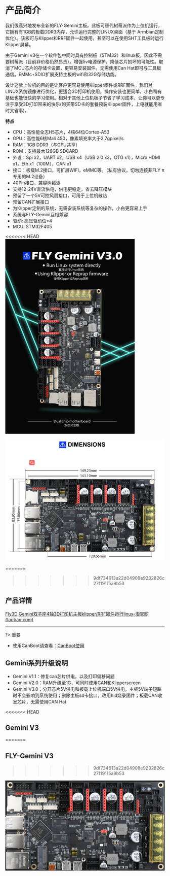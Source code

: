 # 产品简介

我们很高兴地发布全新的FLY-Gemini主板。此板可替代树莓派作为上位机运行，它拥有有1GB的板载DDR3内存，允许运行完整的LINUX桌面（基于 Armbian定制优化）。该板可与Klipper和RRF固件一起使用，甚至可以在使用SHT工具板时运行Klipper屏幕。

由于Gemini v3在一个软件包中同时具有控制板（STM32）和linux板，因此不需要树莓派（目前非价格仍然昂贵）。增强5v电源保护，降低芯片损坏的可能性。取消了MCU芯片的存储卡设置，更容易安装固件。无需使用Can Hat即可与工具板通信。EMMc+SDIO扩展支持主板的wifi和32G存储功能。

设计这款上位机的目的是让客户更容易使用Klipper固件或RRF固件。我们对LINUX系统镜像进行优化，更适合3D打印机使用，操作安装也更简单，小白稍有基础也能很快的学习使用。相对于其他上位机板子节省了学习成本，让你可以更专注于享受3D打印带来的快乐(购买带SD卡的套餐预装Klipper固件，上电就能用省时又省事)。

**特点**

* CPU：高性能全志H5芯片，4核64位Cortex-A53
* GPU：高性能6核Mali 450，像素填充率大于2.7gpixel/s
* RAM：1GB DDR3（与GPU共享）
* ROM：支持最大128GB SDCARD
* 外设：Spi x2，UART x2，USB x4（USB 2.0 x3，OTG x1），Micro HDMI x1，Eth x1（100M），CAN x1
* 接口：板载M.2接口，可扩展WIFI，eMMC等。（私有协议，切勿连接非FLY π专用的M.2设备）
* 40Pin接口，兼容树莓派
* 支持12-24V直流供电，供电更稳定，省去降压模块
* 预留了一个5V可控风扇接口，可用于上位机散热
* 预留CAN扩展接口
* 为Klipper定制的系统，无需安装系统等复杂的操作，小白更容易上手
* 系统与FLY-Gemini互相兼容
* 驱动: 高压驱动位*4
* MCU: STM32F405

<<<<<<< HEAD
<img src="../../images/boards/fly_gemini_v3/GeminiV3.jpg" alt="GeminiV3" style="zoom:60%;" />

![size](../../images/boards/fly_gemini_v3/size.png)

=======
>>>>>>> 9df734613a22d04908e9232826c27f19115a9b53
## 产品详情

[Fly3D Gemini双子座4轴3D打印机主板klipper/RRF固件运行linux-淘宝网 (taobao.com)](https://item.taobao.com/item.htm?spm=a230r.1.14.1.1a4840a8a8t04w&id=661670024975&ns=1&abbucket=16#detail "点击即可跳转")

----

?> 重要

* 使用CanBoot请查看：[CanBoot使用](/advanced/canboot.md "点击即可跳转")

## Gemini系列升级说明

* Gemini V1.1：修复can芯片供电，以及打印偏移问题
* Gemini V2.0：RAM升级至1G，可同时使用CAN和Klipperscreen
* Gemini V3.0：分开芯片5V供电和板载上位机端口5V供电，主板5V端子短路时不会影响到系统使用；删除主板sd卡接口，改用hid烧录固件；板载CAN收发芯片，无需使用CAN Hat

<<<<<<< HEAD
## Gemini V3
=======
## FLY-Gemini  V3
>>>>>>> 9df734613a22d04908e9232826c27f19115a9b53

![geminiv3](../../images/boards/fly_gemini_v3/geminiv3.png)
